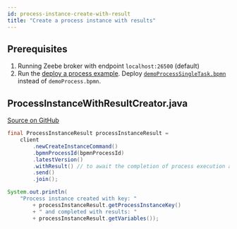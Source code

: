 ```yaml
---
id: process-instance-create-with-result
title: "Create a process instance with results"
---
```


## Prerequisites

1. Running Zeebe broker with endpoint `localhost:26500` (default)
1. Run the [deploy a process example](process-deploy.md). Deploy [`demoProcessSingleTask.bpmn`](https://github.com/camunda-cloud/zeebe/tree/develop/samples/src/main/resources/demoProcessSingleTask.bpmn) instead of `demoProcess.bpmn`.

## ProcessInstanceWithResultCreator.java

[Source on GitHub](https://github.com/camunda-cloud/zeebe/tree/develop/samples/src/main/java/io/camunda/zeebe/example/process/ProcessInstanceWithResultCreator.java)

```java
final ProcessInstanceResult processInstanceResult =
    client
        .newCreateInstanceCommand()
        .bpmnProcessId(bpmnProcessId)
        .latestVersion()
        .withResult() // to await the completion of process execution and return result
        .send()
        .join();

System.out.println(
    "Process instance created with key: "
        + processInstanceResult.getProcessInstanceKey()
        + " and completed with results: "
        + processInstanceResult.getVariables());
```
